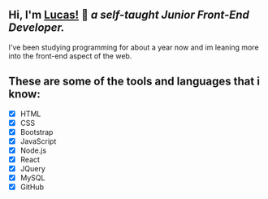 ## Hi, I'm [Lucas!](https://lucaspiritogit.github.io/Portfolio/) :wave: ***a self-taught Junior Front-End Developer.***
I've been studying programming for about a year now and im leaning more into the front-end aspect of the web.
## These are some of the tools and languages that i know:
- [x] HTML
- [x] CSS
- [x] Bootstrap
- [x] JavaScript
- [x] Node.js
- [x] React
- [x] JQuery
- [x] MySQL
- [x] GitHub
